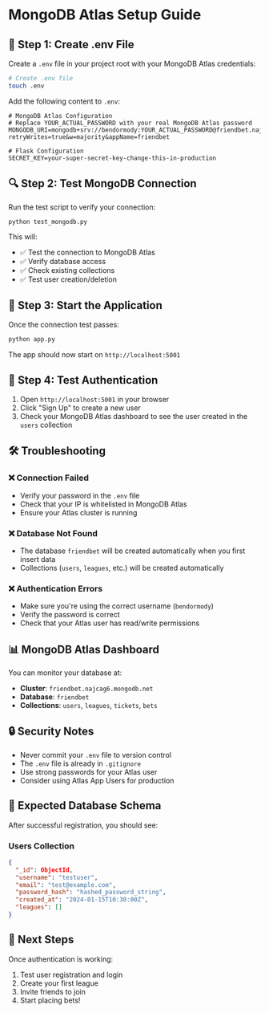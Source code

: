 # MongoDB Atlas Setup Guide

## 🔧 **Step 1: Create .env File**

Create a `.env` file in your project root with your MongoDB Atlas credentials:

```bash
# Create .env file
touch .env
```

Add the following content to `.env`:

```env
# MongoDB Atlas Configuration
# Replace YOUR_ACTUAL_PASSWORD with your real MongoDB Atlas password
MONGODB_URI=mongodb+srv://bendormody:YOUR_ACTUAL_PASSWORD@friendbet.najcag6.mongodb.net/?retryWrites=true&w=majority&appName=friendbet

# Flask Configuration
SECRET_KEY=your-super-secret-key-change-this-in-production
```

## 🔍 **Step 2: Test MongoDB Connection**

Run the test script to verify your connection:

```bash
python test_mongodb.py
```

This will:
- ✅ Test the connection to MongoDB Atlas
- ✅ Verify database access
- ✅ Check existing collections
- ✅ Test user creation/deletion

## 🚀 **Step 3: Start the Application**

Once the connection test passes:

```bash
python app.py
```

The app should now start on `http://localhost:5001`

## 🔐 **Step 4: Test Authentication**

1. Open `http://localhost:5001` in your browser
2. Click "Sign Up" to create a new user
3. Check your MongoDB Atlas dashboard to see the user created in the `users` collection

## 🛠️ **Troubleshooting**

### ❌ **Connection Failed**
- Verify your password in the `.env` file
- Check that your IP is whitelisted in MongoDB Atlas
- Ensure your Atlas cluster is running

### ❌ **Database Not Found**
- The database `friendbet` will be created automatically when you first insert data
- Collections (`users`, `leagues`, etc.) will be created automatically

### ❌ **Authentication Errors**
- Make sure you're using the correct username (`bendormody`)
- Verify the password is correct
- Check that your Atlas user has read/write permissions

## 📊 **MongoDB Atlas Dashboard**

You can monitor your database at:
- **Cluster**: `friendbet.najcag6.mongodb.net`
- **Database**: `friendbet`
- **Collections**: `users`, `leagues`, `tickets`, `bets`

## 🔒 **Security Notes**

- Never commit your `.env` file to version control
- The `.env` file is already in `.gitignore`
- Use strong passwords for your Atlas user
- Consider using Atlas App Users for production

## 📝 **Expected Database Schema**

After successful registration, you should see:

### Users Collection
```json
{
  "_id": ObjectId,
  "username": "testuser",
  "email": "test@example.com",
  "password_hash": "hashed_password_string",
  "created_at": "2024-01-15T10:30:00Z",
  "leagues": []
}
```

## 🎯 **Next Steps**

Once authentication is working:
1. Test user registration and login
2. Create your first league
3. Invite friends to join
4. Start placing bets! 